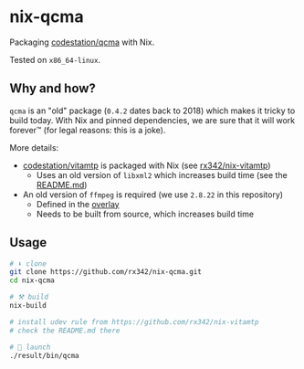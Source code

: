 # nix-qcma

Packaging [codestation/qcma](https://github.com/codestation/qcma) with Nix.

Tested on `x86_64-linux`.

## Why and how?

`qcma` is an "old" package (`0.4.2` dates back to 2018) which makes it tricky to build today.
With Nix and pinned dependencies, we are sure that it will work forever™ (for legal reasons: this is a joke).

More details:

- [codestation/vitamtp](https://github.com/codestation/vitamtp) is packaged with Nix (see [rx342/nix-vitamtp](https://github.com/rx342/nix-vitamtp))
  - Uses an old version of `libxml2` which increases build time (see the [README.md](https://github.com/rx342/nix-vitamtp/blob/main/README.md))
- An old version of `ffmpeg` is required (we use `2.8.22` in this repository)
  - Defined in the [overlay](./overlays/default.nix)
  - Needs to be built from source, which increases build time

## Usage

```bash
# ⬇️ clone
git clone https://github.com/rx342/nix-qcma.git
cd nix-qcma

# ⚒️ build
nix-build

# install udev rule from https://github.com/rx342/nix-vitamtp
# check the README.md there

# 🚀 launch
./result/bin/qcma
```
